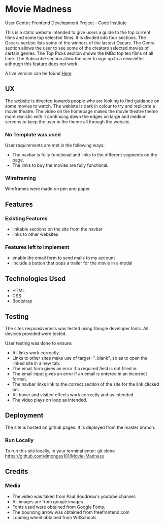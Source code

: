 # Movie Madness

User Centric Frontend Development Project - Code Institute


This is a static website intended to give users a guide to the top current films and some top selected films.
It is divided into four sections.
The Oscars section lists some of the winners of the lastest Oscars.
The Genre section allows the user to see some of the creators selected movies of certain genres.
The Top Picks section shows the IMBd top ten films of all time.
The Subscribe section allow the user to sign up to a newsletter although this feature does not work.

A live version can be found [Here](https://dmongey101.github.io/Movie-Madness/).

## UX

The website is directed towards people who are looking to find guidance on some movies to watch. The webiste is dark in colour to try and replicate a movie theatre. The video on the homepage makes the movie theatre theme more realistic with it continuing down the edges on large and medium screens to keep the user in the theme all through the website.

### No Template was used

User requirements are met in the following ways:

* The navbar is fully functional and links to the different segments on the page.
* The links to buy the movies are fully functional.

### Wireframing
    
Wireframes were made on pen and paper.

## Features

### Existing Features

* linkable sections on the site from the navbar
* links to other websites

### Features left to implement

* enable the email form to send mails to my account
* include a button that pops a trailer for the movie in a modal

## Technologies Used

* HTML
* CSS
* Bootstrap


## Testing

The sites responsiveness was tested using Google developer tools. All devices provided were tested.

User testing was done to ensure:

* All links work correctly.
* Links to other sites make use of target="_blank", so as to open the linked site in a new tab.
* The email form gives an error if a required field is not filled in.
* The email input gives an error if an email is entered in an incorrect format.
* The navbar links link to the correct section of the site for the link clicked on.
* All hover and visited effects work correctly and as intended.
* The video plays on loop as intended.

## Deployment

The site is hosted on github pages.
It is deployed from the master branch.

### Run Locally

To run this site locally, in your terminal enter: git clone https://github.com/dmongey101/Movie-Madness

## Credits

### Media

* The video was taken from Paul Boudreau's youtube channel.
* All images are from google images. 
* Fonts used were obtained from Google Fonts.
* The bouncing arrow was obtained from freefrontend.com
* Loading wheel obtained from W3Schools
